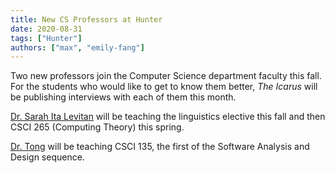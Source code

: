 ```yaml
---
title: New CS Professors at Hunter
date: 2020-08-31
tags: ["Hunter"]
authors: ["max", "emily-fang"]
---
```


Two new professors join the Computer Science department faculty this fall. For the students who would like to get to know them better, *The Icarus* will be publishing interviews with each of them this month.

[Dr. Sarah Ita Levitan](/articles/2020/09/23/dr-levitan) will be teaching the linguistics elective this fall and then CSCI 265 (Computing Theory) this spring.

[Dr. Tong](/articles/2020/09/23/dr-tong-yi) will be teaching CSCI 135, the first of the Software Analysis and Design sequence.